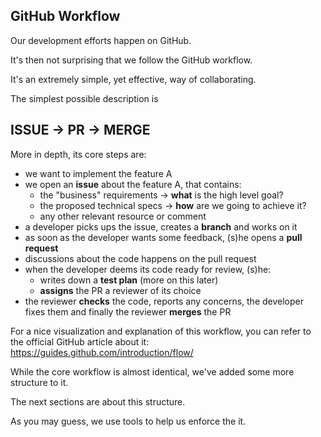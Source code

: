 ## GitHub Workflow
Our development efforts happen on GitHub.

It's then not surprising that we follow the GitHub workflow.

It's an extremely simple, yet effective, way of collaborating.

The simplest possible description is

<p align="center">
<h2>ISSUE &rarr; PR &rarr; MERGE</h2>
</p>

More in depth, its core steps are:

- we want to implement the feature A
- we open an **issue** about the feature A, that contains:
  -  the "business" requirements &rarr; **what** is the high level goal?
  -  the proposed technical specs &rarr; **how** are we going to achieve it?
  -  any other relevant resource or comment
- a developer picks ups the issue, creates a **branch** and works on it
- as soon as the developer wants some feedback, (s)he opens a **pull request**
- discussions about the code happens on the pull request
- when the developer deems its code ready for review, (s)he:
  - writes down a **test plan** (more on this later)
  - **assigns** the PR a reviewer of its choice
- the reviewer **checks** the code, reports any concerns, the developer fixes them and finally the reviewer **merges** the PR

For a nice visualization and explanation of this workflow, you can refer to the official GitHub article about it: https://guides.github.com/introduction/flow/

While the core workflow is almost identical, we've added some more structure to it.

The next sections are about this structure.

As you may guess, we use tools to help us enforce the it.